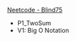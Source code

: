 [Neetcode - Blind75](https://youtube.com/playlist?list=PLot-Xpze53ldVwtstag2TL4HQhAnC8ATf&si=dYBKETyiDmIhzyhp)

* P1_TwoSum
* V1: Big O Notation 
